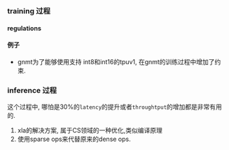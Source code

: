 ### training 过程

#### regulations

#### 例子
- gnmt为了能够使用支持 int8和int16的tpuv1, 在gnmt的训练过程中增加了约束.


### inference 过程

这个过程中, 哪怕是30%的`latency`的提升或者`throughtput`的增加都是非常有用的.

1. xla的解决方案, 属于CS领域的一种优化,类似编译原理
2. 使用sparse ops来代替原来的dense ops.
